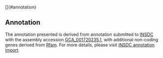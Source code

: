 []{#annotation}

Annotation
----------

The annotation presented is derived from annotation submitted to
[INSDC](http://www.insdc.org) with the assembly accession
[GCA\_001720235.1](http://www.ebi.ac.uk/ena/data/view/GCA_001720235.1),
with additional non-coding genes derived from
[Rfam](http://rfam.xfam.org/). For more details, please visit [INSDC
annotation
import](http://ensemblgenomes.org/info/data/insdc_annotation).

